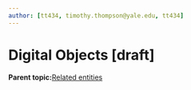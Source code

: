 ```yaml
---
author: [tt434, timothy.thompson@yale.edu, tt434]
---
```


# Digital Objects \[draft\]

**Parent topic:**[Related entities](../tasks/related_entities.md)

